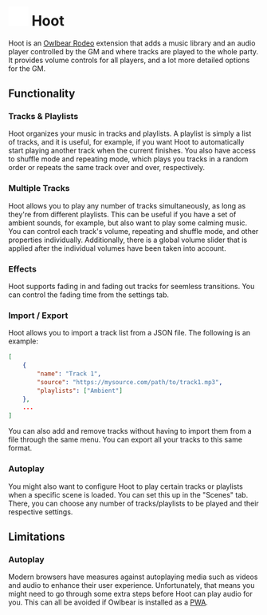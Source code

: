 # <img src="https://raw.githubusercontent.com/ArmindoFlores/hoot/main/frontend/public/icon.svg" width="40"> Hoot

Hoot is an [Owlbear Rodeo](https://owlbear.rodeo) extension that adds a music library and an audio player controlled by the GM and where tracks are played to the whole party. It provides volume controls for all players, and a lot more detailed options for the GM.

## Functionality
### Tracks & Playlists
Hoot organizes your music in tracks and playlists. A playlist is simply a list of tracks, and it is useful, for example, if you want Hoot to automatically start playing another track when the current finishes. You also have access to shuffle mode and repeating mode, which plays you tracks in a random order or repeats the same track over and over, respectively.

### Multiple Tracks
Hoot allows you to play any number of tracks simultaneously, as long as they're from different playlists. This can be useful if you have a set of ambient sounds, for example, but also want to play some calming music. You can control each track's volume, repeating and shuffle mode, and other properties individually. Additionally, there is a global volume slider that is applied after the individual volumes have been taken into account.

### Effects
Hoot supports fading in and fading out tracks for seemless transitions. You can control the fading time from the settings tab.

### Import / Export
Hoot allows you to import a track list from a JSON file. The following is an example:

```json
[
    {
        "name": "Track 1",
        "source": "https://mysource.com/path/to/track1.mp3",
        "playlists": ["Ambient"]
    },
    ...
]
```

You can also add and remove tracks without having to import them from a file through the same menu. You can export all your tracks to this same format.

### Autoplay
You might also want to configure Hoot to play certain tracks or playlists when a specific scene is loaded. You can set this up in the "Scenes" tab. There, you can choose any number of tracks/playlists to be played and their respective settings.


## Limitations
### Autoplay
Modern browsers have measures against autoplaying media such as videos and audio to enhance their user experience. Unfortunately, that means you might need to go through some extra steps before Hoot can play audio for you. This can all be avoided if Owlbear is installed as a [PWA](https://developer.mozilla.org/en-US/docs/Web/Progressive_web_apps).
